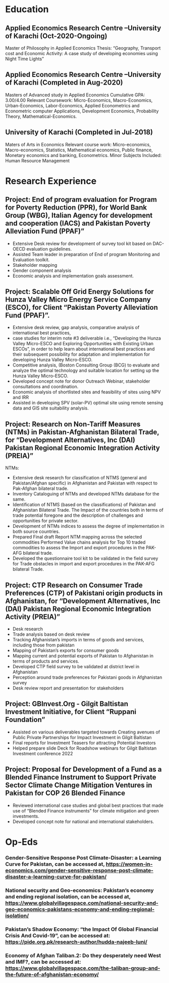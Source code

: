 # Education
## Applied Economics Research Centre –University of Karachi (Oct-2020-Ongoing)
Master of Philosophy in Applied Economics 
Thesis: “Geography, Transport cost and Economic Activity: A case study of developing economies using Night Time Lights”
## Applied Economics Research Centre –University of Karachi (Completed in Aug-2020)
Masters of Advanced study in Applied Economics
Cumulative GPA: 3.00/4.00
Relevant Coursework: Micro-Economics, Macro-Economics, Urban-Economics, Labor-Economics, Applied Econometrics and Econometric computer Applications, Development Economics, Probability Theory, Mathematical-Economics.
## University of Karachi (Completed in Jul-2018)
Maters of Arts in Economics
Relevant course work: Micro-economics, Macro-economics, Statistics, Mathematical economics, Public finance, Monetary economics and banking, Econometrics.
Minor Subjects Included: Human Resource Management

# Research Experience
## Project: End of program evaluation for Program for Poverty Reduction (PPR), for World Bank Group (WBG), Italian Agency for development and cooperation (IACS) and Pakistan Poverty Alleviation Fund (PPAF)”
-	Extensive Desk review for development of survey tool kit based on DAC-OECD evaluation guidelines.
-	Assisted Team leader in preparation of End of program Monitoring and Evaluation toolkit.
-	Stakeholder mapping 
-	Gender component analysis
-	Economic analysis and implementation goals assessment.
## Project: Scalable Off Grid Energy Solutions for Hunza Valley Micro Energy Service Company (ESCO), for Client “Pakistan Poverty Alleviation Fund (PPAF)”.
-	Extensive desk review, gap analysis, comparative analysis of international best practices,
-	case studies for interim note #3 deliverable i.e., “Developing the Hunza Valley Micro-ESCO and Exploring Opportunities with Existing Urban ESCOs”, in order to help learn about international best practices and their subsequent possibility for adaptation and implementation for developing Hunza Valley Micro-ESCO.
-	Competitive analysis, (Boston Consulting Group (BCG) to evaluate and analyze the optimal technology and suitable location for setting up the Hunza Valley Micro-ESCO.
-	Developed concept note for donor Outreach Webinar, stakeholder consultations and coordination.
-	Economic analysis of shortlisted sites and feasibility of sites using  NPV and IRR
-	Assisted in developing SPV (solar-PV) optimal site using remote sensing data and GIS site suitability analysis.
## Project: Research on Non-Tariff Measures (NTMs) in Pakistan-Afghanistan Bilateral Trade, for “Development Alternatives, Inc (DAI) Pakistan Regional Economic Integration Activity (PREIA)”
NTMs: 
-	Extensive desk research for classification of NTMS (general and Pakistan/Afghan specific) in Afghanistan and Pakistan with respect to Pak-Afghan bilateral trade.
-	Inventory Cataloguing of NTMs and developed NTMs database for the same.
-	Identification of NTMS (based on the classifications) of Pakistan and Afghanistan Bilateral Trade. The Impact of the countries both in terms of trade potential foregone and the description of challenges and opportunities for private sector.
-	Development of NTMs indices to assess the degree of implementation in both source countries.
-	Prepared Final draft Report NTM mapping across the selected commodities
Performed Value chains analysis for Top 10 traded commodities to assess the Import and export procedures in the PAK-AFG bilateral trade.
-	Developed the questionnaire tool kit to be validated in the field survey for Trade obstacles in import and export procedures in the PAK-AFG bilateral Trade.
## Project: CTP Research on Consumer Trade Preferences (CTP) of Pakistani origin products in Afghanistan, for “Development Alternatives, Inc (DAI) Pakistan Regional Economic Integration Activity (PREIA)”
-	Desk research
-	Trade analysis based on desk review
-	Tracking Afghanistan’s imports in terms of goods and services, including those from pakistan
-	Mapping of Pakistan’s exports for consumer goods
-	Mapping current and potential exports of Pakistan to Afghanistan in terms of products and services.
-	Developed CTP field survey to be validated at district level in Afghanistan
-	Perception around trade preferences for Pakistani goods in Afghanistan survey
-	Desk review report and presentation for stakeholders
## Project: GBInvest.Org - Gilgit Baltistan Investment Initiative,  for Client “Ruppani Foundation”
-	Assisted on various deliverables targeted towards Creating avenues of Public Private Partnerships for Impact Investment in Gilgit Baltistan 
-	Final reports for Investment Teasers for attracting Potential Investors 
-	Helped prepare slide Deck for Roadshow webinars for  Gilgit Baltistan Investment conference 2022
## Project: Proposal for Development of a Fund as a Blended Finance Instrument to Support Private Sector Climate Change Mitigation Ventures in Pakistan for COP 26 Blended Finance 
-	Reviewed international case studies and global best practices that made use of “Blended Finance instruments” for climate mitigation and green investments. 
-	Developed concept note for national and international stakeholders.
# Op-Eds
### Gender-Sensitive Response Post Climate-Disaster: a Learning Curve for Pakistan, can be accessed at, https://women-in-economics.com/gender-sensitive-response-post-climate-disaster-a-learning-curve-for-pakistan/
### National security and Geo-economics: Pakistan’s economy and ending regional isolation, can be accessed at, https://www.globalvillagespace.com/national-security-and-geo-economics-pakistans-economy-and-ending-regional-isolation/
### Pakistan’s Shadow Economy: “the Impact Of Global Financial Crisis And Covid-19”, can be accessed at:  https://pide.org.pk/research-author/hudda-najeeb-luni/
### Economy of Afghan Taliban.2: Do they desperately need West and IMF?, can be accessed at: https://www.globalvillagespace.com/the-taliban-group-and-the-future-of-afghanistan-economy/


